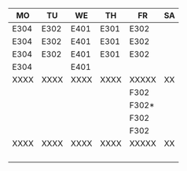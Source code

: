 |MO  |TU  |WE  |TH  |FR   |SA|
|----|----|----|----|-----|--|
|E304|E302|E401|E301|E302 |  |
|E304|E302|E401|E301|E302 |  |
|E304|E302|E401|E301|E302 |  |
|E304|    |E401|    |     |  |
|XXXX|XXXX|XXXX|XXXX|XXXXX|XX|
|    |    |    |    |F302 |  |
|    |    |    |    |F302*|  |
|    |    |    |    |F302 |  |
|    |    |    |    |F302 |  |
|XXXX|XXXX|XXXX|XXXX|XXXXX|XX|
|    |    |    |    |     |  |
|    |    |    |    |     |  |
|    |    |    |    |     |  |
|    |    |    |    |     |  |
